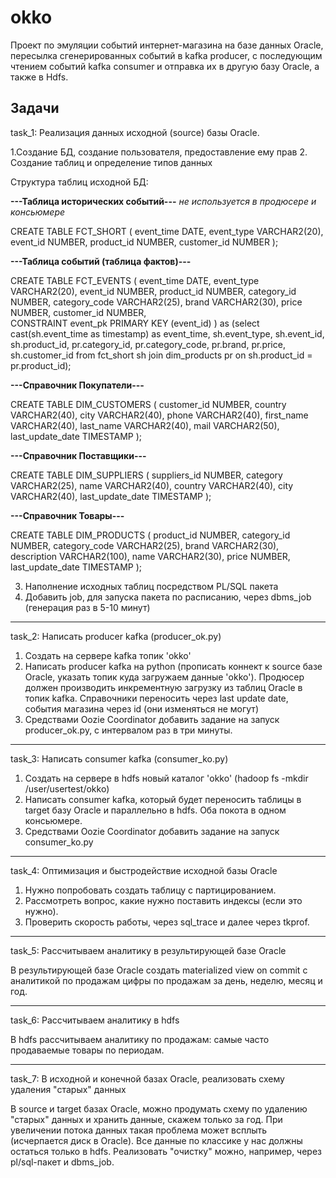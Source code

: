 # okko

Проект по эмуляции событий интернет-магазина на базе данных Oracle, пересылка сгенерированных событий в kafka producer, с последующим чтением событий kafka consumer и отправка их в другую базу Oracle, а также в Hdfs.

Задачи
----------------------------------------------------------------------------------------------------------------------------
task_1: Реализация данных исходной (source) базы Oracle. 

1.Создание БД, создание пользователя, предоставление ему прав
2. Создание таблиц и определение типов данных

Структура таблиц исходной БД:

**---Таблица исторических событий---** *не используется в продюсере и консьюмере*

CREATE TABLE FCT_SHORT (
event_time DATE, 
event_type VARCHAR2(20), 
event_id NUMBER, 
product_id NUMBER,
customer_id NUMBER
);

**---Таблица событий (таблица фактов)---** 

CREATE TABLE FCT_EVENTS ( 
event_time DATE, 
event_type VARCHAR2(20), 
event_id NUMBER, 
product_id NUMBER, 
category_id NUMBER, 
category_code VARCHAR2(25), 
brand VARCHAR2(30), 
price NUMBER, 
customer_id NUMBER,  
CONSTRAINT event_pk PRIMARY KEY (event_id) 
)
as 
(select cast(sh.event_time as timestamp) as event_time, sh.event_type, sh.event_id, sh.product_id, pr.category_id,
       pr.category_code, pr.brand, pr.price,
       sh.customer_id
       from fct_short sh
       join dim_products pr on sh.product_id = pr.product_id);

**---Справочник Покупатели---**

CREATE TABLE DIM_CUSTOMERS ( 
customer_id NUMBER, 
country VARCHAR2(40), 
city VARCHAR2(40), 
phone VARCHAR2(40), 
first_name VARCHAR2(40), 
last_name VARCHAR2(40), 
mail VARCHAR2(50), 
last_update_date TIMESTAMP 
);

**---Справочник Поставщики---**

CREATE TABLE DIM_SUPPLIERS ( 
suppliers_id NUMBER, 
category VARCHAR2(25), 
name VARCHAR2(40), 
country VARCHAR2(40), 
city VARCHAR2(40), 
last_update_date TIMESTAMP 
);

**---Справочник Товары---** 

CREATE TABLE DIM_PRODUCTS ( 
product_id NUMBER, 
category_id NUMBER, 
category_code VARCHAR2(25), 
brand VARCHAR2(30), 
description VARCHAR2(100), 
name VARCHAR2(30), 
price NUMBER, 
last_update_date TIMESTAMP 
);



3. Наполнение исходных таблиц посредством PL/SQL пакета
4. Добавить job, для запуска пакета по расписанию, через dbms_job (генерация раз в 5-10 минут)

----------------------------------------------------------------------------------------------------------------------------
task_2: Написать producer kafka (producer_ok.py)

1. Создать на сервере kafka топик 'okko' 
2. Написать producer kafka на python (прописать коннект к source базе Oraclе, указать топик куда загружаем данные 'okko'). Продюсер должен производить инкрементную загрузку из таблиц Oracle в топик kafka. Справочники переносить через last update date, события магазина через id (они изменяться не могут)
3. Средствами Oozie Coordinator добавить задание на запуск producer_ok.py, с интервалом раз в три минуты.		

----------------------------------------------------------------------------------------------------------------------------
task_3: Написать consumer kafka (consumer_ko.py)

1. Создать на сервере в hdfs новый каталог 'okko' (hadoop fs -mkdir /user/usertest/okko)
2. Написать consumer kafka, который будет переносить таблицы в target базу Oracle и параллельно в hdfs. Оба покота в одном консьюмере. 
3. Средствами Oozie Coordinator добавить задание на запуск consumer_ko.py

----------------------------------------------------------------------------------------------------------------------------
task_4: Оптимизация и быстродействие исходной базы Oracle

1. Нужно попробовать создать таблицу с партицированием.
2. Рассмотреть вопрос, какие нужно поставить индексы (если это нужно).
3. Проверить скорость работы, через sql_trace и далее через tkprof.

----------------------------------------------------------------------------------------------------------------------------
task_5:  Рассчитываем аналитику в результирующей базе Oracle

В результирующей базе Oracle создать materialized view on commit с аналитикой по продажам
цифры по продажам за день, неделю, месяц и год.

----------------------------------------------------------------------------------------------------------------------------
task_6: Рассчитываем аналитику в hdfs

В hdfs рассчитываем аналитику по продажам: самые часто продаваемые товары по периодам.

----------------------------------------------------------------------------------------------------------------------------
task_7: В исходной и конечной базах Oracle, реализовать схему удаления "старых" данных

В source и target базах Oracle, можно продумать схему по удалению "старых" данных и хранить данные, скажем только за год. 
При увеличении потока данных такая проблема может всплыть (исчерпается диск в Oracle). Все данные по классике у нас должны остаться только в hdfs. 
Реализовать "очистку" можно, например, через pl/sql-пакет и dbms_job.
